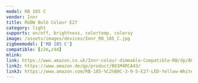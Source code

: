 ```yaml
---
model: RB 185 C
vendor: Innr
title: RGBW Bulb Colour E27
category: light
supports: on/off, brightness, colortemp, colorxy
image: /assets/images/devices/Innr_RB_185_C.jpg
zigbeemodel: ['RB 185 C']
compatible: [z2m,z4d]
mlink: 
link: https://www.amazon.co.uk/Innr-colour-dimmable-Compatible-RB/dp/B01M4RCA43
link2: https://www.amazon.de/gp/product/B01M4RCA43/
link3: https://www.amazon.com/RB-185-%C2%B0C-3-9-5-E27-LED-Yellow-White/dp/B079MDGPJZ
---
```

